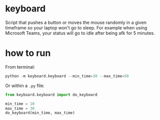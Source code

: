 # keyboard
Script that pushes a button or moves the mouse randomly in a given timeframe so your laptop won't go to sleep.
For example when using Microsoft Teams, your status will go to idle after being afk for 5 minutes.

# how to run
From terminal:

```python
python -m keyboard.keyboard --min_time=30 --max_time=50
```

Or within a `.py` file:

```python
from keyboard.keyboard import do_keyboard

min_time = 10
max_time = 30
do_keyboard(min_time, max_time)
```